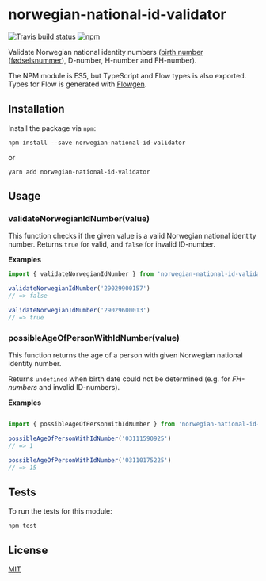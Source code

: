 # norwegian-national-id-validator

[![Travis build status](https://travis-ci.org/mikaello/norwegian-national-id-validator.svg?branch=master)](https://travis-ci.org/mikaello/norwegian-national-id-validator)
[![npm](https://img.shields.io/npm/v/norwegian-national-id-validator.svg?style=flat-square)](https://www.npmjs.com/package/norwegian-national-id-validator)

Validate Norwegian national identity numbers ([birth number](https://en.wikipedia.org/wiki/National_identification_number#Norway) ([fødselsnummer](https://no.wikipedia.org/wiki/F%C3%B8dselsnummer)), D-number, H-number and FH-number).

The NPM module is ES5, but TypeScript and Flow types is also exported. Types for Flow is generated with [Flowgen](https://github.com/joarwilk/flowgen).

## Installation

Install the package via `npm`:
```
npm install --save norwegian-national-id-validator
```
or
```
yarn add norwegian-national-id-validator
```


## Usage

### validateNorwegianIdNumber(value)
This function checks if the given value is a valid Norwegian national identity number. Returns `true` for valid, and `false` for invalid ID-number.

**Examples**

```js
import { validateNorwegianIdNumber } from 'norwegian-national-id-validator'

validateNorwegianIdNumber('29029900157')
// => false

validateNorwegianIdNumber('29029600013')
// => true
```

### possibleAgeOfPersonWithIdNumber(value)
This function returns the age of a person with given Norwegian national identity number.

Returns `undefined` when birth date could not be determined (e.g. for _FH-numbers_ and invalid ID-numbers).

**Examples**

```js

import { possibleAgeOfPersonWithIdNumber } from 'norwegian-national-id-validator'

possibleAgeOfPersonWithIdNumber('03111590925')
// => 1

possibleAgeOfPersonWithIdNumber('03110175225')
// => 15
```

## Tests

To run the tests for this module:

```
npm test
```


## License

[MIT](LICENSE)
